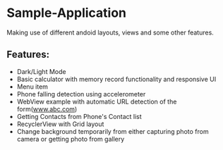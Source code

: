 # Sample-Application
Making use of different andoid layouts, views and some other features.

## Features:
* Dark/Light Mode
* Basic calculator with memory record functionality and responsive UI
* Menu item
* Phone falling detection using accelerometer
* WebView example with automatic URL detection of the form(www.abc.com)
* Getting Contacts from Phone's Contact list
* RecyclerView with Grid layout
* Change background temporarily from either capturing photo from camera or getting photo from gallery
